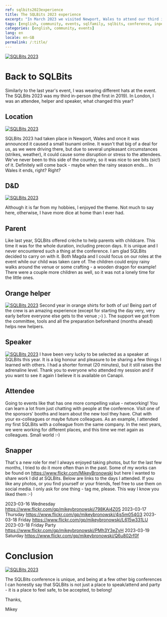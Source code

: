 ```yaml
---
ref: sqlbits2023experience
title: The SQLBits 2023 experience
excerpt: "In March 2023 we visited Newport, Wales to attend our third in-person SQLBits. Here is how it was for us."
tags: [english, community, events, sqlfamily, sqlbits, conference, inperson]
categories: [english, community, events]
lang: en
locale: en-GB
permalink: /:title/
---
```


[![SQLBits 2023](/assets/images/sqlbits2023experience/_DSC1193-flashback.jpg)]()


# Back to SQLBits

Similarly to the last year's event, I was wearing different hats at the event. The SQLBits 2023 was my third in-person (the first in 2019). In London, I was an attendee, helper and speaker, what changed this year?

## Location
[![SQLBits 2023](/assets/images/sqlbits2023experience/_DSC4317-cymru.jpg)]()

SQLBits 2023 had taken place in Newport, Wales and once it was announced it caused a small tsunami online. It wasn't that big of a deal for us, as we were driving there, but due to several unpleasant circumstances (strikes, weather), it could cause some disruption or stress to the attendees. We've never been to this side of the country, so it was nice to see bits (sic!) of it. Definitely will come back - maybe when the rainy season ends... In Wales it ends, right? Right?

## D&D
[![SQLBits 2023](/assets/images/sqlbits2023experience/_DSC7142-dice.jpg)]()

Although it is far from my hobbies, I enjoyed the theme. Not much to say here, otherwise, I have more dice at home than I ever had.

## Parent

Like last year, SQLBits offered crèche to help parents with childcare. This time it was for the whole duration, including precon days. It is unique and I never encountered such a thing at the conference. I am glad SQLBits decided to carry on with it. Both Magda and I could focus on our roles at the event while our child was taken care of. The children could enjoy rainy walks around the venue or some crafting - a wooden dragon for example! There were a couple more children as well, so it was not a lonely time for the little ones.

## Orange helper

[![SQLBits 2023](/assets/images/sqlbits2023experience/_DSC0381-orange.jpg)]()
Second year in orange shirts for both of us! Being part of the crew is an amazing experience (except for starting the day very, very early before everyone else gets to the venue ;-) ). The support we got from the committee, tools and all the preparation beforehand (months ahead) helps new helpers.

## Speaker 

[![SQLBits 2023](/assets/images/sqlbits2023experience/_DSC6659-speaker.jpg)]()
I have been very lucky to be selected as a speaker at SQLBits this year. It is a big honour and pleasure to be sharing a few things I learned with others. I had a shorter format (20 minutes), but it still raises the adrenaline level. Thank you to everyone who attended my session and if you want to see it again I believe it is available on Canapii.

## Attendee

Going to events like that has one more compelling value - networking! You can learn a lot from just chatting with people at the conference. Visit one of the sponsors' booths and learn about the new tool they have. Chat with your ex-colleagues or maybe future colleagues. As an example, I attended my first SQLBits with a colleague from the same company. In the next years, we were working for different places, and this time we met again as colleagues. Small world :-) 

## Snapper

That's a new role for me! I always enjoyed taking photos, but for the last few months, I tried to do it more often than in the past. Some of my works can be found on https://www.flickr.com/MikeyBronowski but here I wanted to share work I did at SQLBits. Below are links to the days I attended. If you like any photos, or you find yourself or your friends, feel free to use them on social media. I only ask for one thing - tag me, please. This way I know you liked them :-) 

2023-03-16 Wednesday https://www.flickr.com/gp/mikeybronowski/798KAi4Z05
2023-03-17 Thursday https://www.flickr.com/gp/mikeybronowski/4is5m054G3
2023-03-18 Friday https://www.flickr.com/gp/mikeybronowski/L615w331LU
2023-03-18 Friday Party https://www.flickr.com/gp/mikeybronowski/PMh3Y3eZyH
2023-03-19 Saturday https://www.flickr.com/gp/mikeybronowski/Q6u802rf0f

# Conclusion

[![SQLBits 2023](/assets/images/sqlbits2023experience/_DSC0248-buddy.jpg)]()

The SQLBits conference is unique, and being at a few other big conferences I can honestly say that SQLBits is not just a place to speak/attend and party - it is a place to feel safe, to be accepted, to belong!


Thanks,

Mikey
